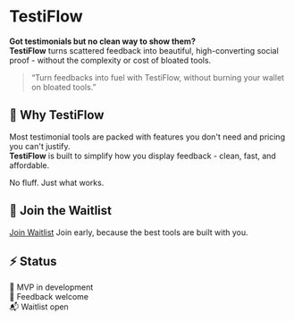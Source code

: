# TestiFlow

**Got testimonials but no clean way to show them?**  
**TestiFlow** turns scattered feedback into beautiful, high-converting social proof - without the complexity or cost of bloated tools.

> “Turn feedbacks into fuel with TestiFlow, without burning your wallet on bloated tools.”


## 🌿 Why TestiFlow

Most testimonial tools are packed with features you don't need and pricing you can't justify.  
**TestiFlow** is built to simplify how you display feedback - clean, fast, and affordable.

No fluff. Just what works.

## 🤝 Join the Waitlist

[Join Waitlist](https://testiflow.vercel.app)
Join early, because the best tools are built with you.


## ⚡ Status

🚧 MVP in development  
💬 Feedback welcome  
📬 Waitlist open
